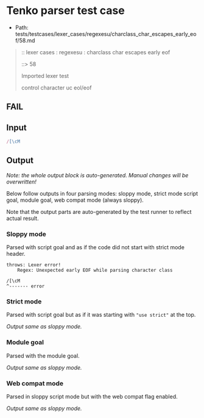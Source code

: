 # Tenko parser test case

- Path: tests/testcases/lexer_cases/regexesu/charclass_char_escapes_early_eof/58.md

> :: lexer cases : regexesu : charclass char escapes early eof
>
> ::> 58
>
> Imported lexer test
>
> control character uc eol/eof

## FAIL

## Input

`````js
/[\cM
`````

## Output

_Note: the whole output block is auto-generated. Manual changes will be overwritten!_

Below follow outputs in four parsing modes: sloppy mode, strict mode script goal, module goal, web compat mode (always sloppy).

Note that the output parts are auto-generated by the test runner to reflect actual result.

### Sloppy mode

Parsed with script goal and as if the code did not start with strict mode header.

`````
throws: Lexer error!
    Regex: Unexpected early EOF while parsing character class

/[\cM
^------- error
`````

### Strict mode

Parsed with script goal but as if it was starting with `"use strict"` at the top.

_Output same as sloppy mode._

### Module goal

Parsed with the module goal.

_Output same as sloppy mode._

### Web compat mode

Parsed in sloppy script mode but with the web compat flag enabled.

_Output same as sloppy mode._
